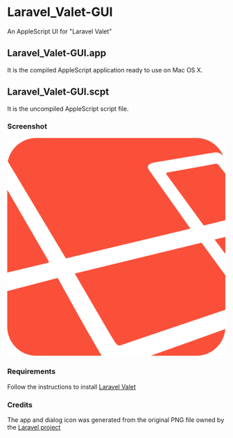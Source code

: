 # Laravel_Valet-GUI
An AppleScript UI for "Laravel Valet"

## Laravel_Valet-GUI.app
It is the compiled AppleScript application ready to use on Mac OS X.

## Laravel_Valet-GUI.scpt
It is the uncompiled AppleScript script file.

### Screenshot
![screenshot](https://github.com/will666/Laravel_Valet-GUI/blob/master/Laravel.png)

### Requirements
Follow the instructions to install [Laravel Valet](https://github.com/laravel/valet)

### Credits
The app and dialog icon was generated from the original PNG file owned by the [Laravel project](https://github.com/laravel)